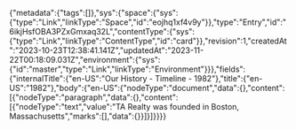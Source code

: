 {"metadata":{"tags":[]},"sys":{"space":{"sys":{"type":"Link","linkType":"Space","id":"eojhq1xf4v9y"}},"type":"Entry","id":"6ikjHsfOBA3PZxGmxaq32L","contentType":{"sys":{"type":"Link","linkType":"ContentType","id":"card"}},"revision":1,"createdAt":"2023-10-23T12:38:41.141Z","updatedAt":"2023-11-22T00:18:09.031Z","environment":{"sys":{"id":"master","type":"Link","linkType":"Environment"}}},"fields":{"internalTitle":{"en-US":"Our History - Timeline - 1982"},"title":{"en-US":"1982"},"body":{"en-US":{"nodeType":"document","data":{},"content":[{"nodeType":"paragraph","data":{},"content":[{"nodeType":"text","value":"TA Realty was founded in Boston, Massachusetts","marks":[],"data":{}}]}]}}}}